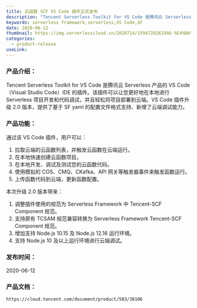 ```yaml
---
title: 云函数 SCF VS Code 插件正式发布
description: "Tencent Serverless Toolkit for VS Code 是腾讯云 Serverless 产品的 VS Code（Visual Studio Code）IDE 的插件。该插件可以让您更好地在本地进行 Serverless 项目开发和代码调试，并且轻松将项目部署到云端。VS Code 插件升级 2.0 版本，提供了基于 SF yaml 的配置文件格式支持、新增了云端调试能力。"
keywords: serverless framework,serverless,VS Code,SF
date: 2020-06-12
thumbnail: https://img.serverlesscloud.cn/2020714/1594728262946-%E4%BA%91%E5%87%BD%E6%95%B0%20SCF%20VS%20Code.jpg
categories:
  - product-release
useLink: 
---
```


### 产品介绍：

Tencent Serverless Toolkit for VS Code 是腾讯云 Serverless 产品的 VS Code（Visual Studio Code）IDE 的插件。该插件可以让您更好地在本地进行 Serverless 项目开发和代码调试，并且轻松将项目部署到云端。VS Code 插件升级 2.0 版本，提供了基于 SF yaml 的配置文件格式支持、新增了云端调试能力。

### 产品功能：

通过该 VS Code 插件，用户可以：

1. 拉取云端的云函数列表，并触发云函数在云端运行。
2. 在本地快速创建云函数项目。
3. 在本地开发、调试及测试您的云函数代码。
4. 使用模拟的 COS、CMQ、CKafka、API 网关等触发器事件来触发函数运行。
5. 上传函数代码到云端，更新函数配置。

本次升级 2.0 版本带来：

1. 调整插件使用的规范为 Serverless Framework 中 Tencent-SCF Component 规范。
2. 支持原有 TCSAM 规范兼容转换为 Serverless Framework  Tencent-SCF Component 规范。
3. 增加支持 Node.js 10.15 及 Node.js 12.16 运行环境。
4. 支持 Node.js 10 及以上运行环境进行云端调试。

### 发布时间：

2020-06-12

### 产品文档：

`https://cloud.tencent.com/document/product/583/38106`



